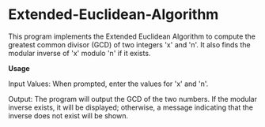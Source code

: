 # Extended-Euclidean-Algorithm

This program implements the Extended Euclidean Algorithm to compute the greatest common divisor (GCD) of two integers 'x' and 'n'. It also finds the modular inverse of 'x' modulo 'n' if it exists.

**Usage**

Input Values:
When prompted, enter the values for 'x' and 'n'.

Output:
The program will output the GCD of the two numbers. If the modular inverse exists, it will be displayed; otherwise, a message indicating that the inverse does not exist will be shown.
